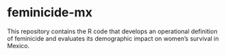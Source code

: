 # feminicide-mx
This repository contains the R code that develops an operational definition of feminicide and evaluates its demographic impact on women’s survival in Mexico.
